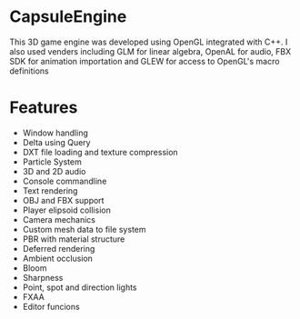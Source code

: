 # CapsuleEngine
This 3D game engine was developed using OpenGL integrated with C++. I also used venders including GLM for linear algebra, OpenAL for audio, FBX SDK for animation importation and GLEW for access to OpenGL's macro definitions

# Features
- Window handling
- Delta using Query
- DXT file loading and texture compression
- Particle System
- 3D and 2D audio
- Console commandline
- Text rendering
- OBJ and FBX support
- Player elipsoid collision
- Camera mechanics
- Custom mesh data to file system
- PBR with material structure
- Deferred rendering
- Ambient occlusion
- Bloom
- Sharpness
- Point, spot and direction lights
- FXAA
- Editor funcions
